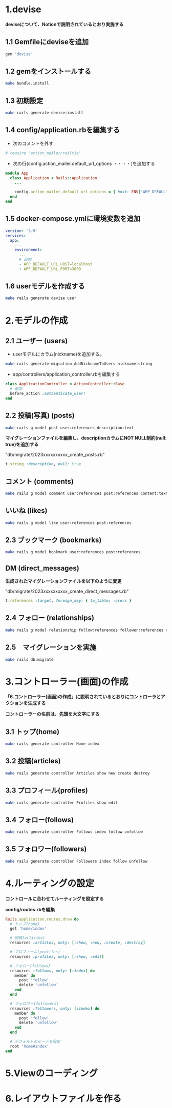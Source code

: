 # 1.devise

**deviseについて、Notionで説明されているとおり実施する**

## 1.1 Gemfileにdeviseを追加

```ruby
gem 'devise'
```

## 1.2 gemをインストールする

```bash
make bundle.install
```

## 1.3 初期設定

```bash
make rails generate devise:install
```

## 1.4 config/application.rbを編集する


- 次のコメントを外す

```ruby
# require "action_mailer/railtie"
```

- 次の行(config.action_mailer.default_url_options ・・・・)を追加する

```ruby
module App
  class Application < Rails::Application
    ...

    config.action_mailer.default_url_options = { host: ENV['APP_DEFAULT_URL_HOST'], port: ENV['APP_DEFAULT_URL_PORT'] }
  end
end
```

## 1.5 docker-compose.ymlに環境変数を追加

```yml
version: '3.9'
services:
  app:
    ...
    environment:
      ...
      # 追加
      - APP_DEFAULT_URL_HOST=localhost
      - APP_DEFAULT_URL_PORT=3000
```

## 1.6 userモデルを作成する

```bash
make rails generate devise user
```


# 2.モデルの作成

## 2.1 ユーザー (users)

- userモデルにカラム(nickname)を追加する。

```bash
make rails generate migration AddNicknameToUsers nickname:string
```

-  app/controllers/application_controller.rbを編集する

```ruby
class ApplicationController < ActionController::Base
  # 追加
  before_action :authenticate_user!
end
```

## 2.2 投稿(写真) (posts)

```bash
make rails g model post user:references description:text
```


**マイグレーションファイルを編集し、descriptionカラムにNOT NULL制約(null: true)を追加する**

"db/migrate/2023xxxxxxxxxx_create_posts.rb"

```ruby
t.string :description, null: true
```

## コメント (comments)

```bash
make rails g model comment user:references post:references content:text
```

## いいね (likes)

```bash
make rails g model like user:references post:references
```

## 2.3 ブックマーク (bookmarks)

```bash
make rails g model bookmark user:references post:references
```

## DM (direct_messages)


**生成されたマイグレーションファイルを以下のように変更**

"db/migrate/2023xxxxxxxxxx_create_direct_messages.rb"

```ruby
t.references :target, foreign_key: { to_table: :users }
```

## 2.4 フォロー (relationships)

```bash
make rails g model relationship follow:references follower:references content:text
```

## 2.5　マイグレーションを実施

```bash
make rails db:migrate
```

# 3.コントローラー(画面)の作成

**「6.コントローラー(画面)の作成」に説明されているとおりにコントローラとアクションを生成する**

**コントローラーの名前は、先頭を大文字にする**

## 3.1 トップ(home)

```bash
make rails generate controller Home index
```

## 3.2 投稿(articles)

```bash
make rails generate controller Articles show new create destroy
```

## 3.3 プロフィール(profiles)

```bash
make rails generate controller Profiles show edit
```


## 3.4 フォロー(follows)

```bash
make rails generate controller Follows index follow unfollow
```


## 3.5 フォロワー(followers) 

```bash
make rails generate controller Followers index follow unfollow
```

# 4.ルーティングの設定

**コントロールに合わせてルーティングを設定する**

**config/routes.rbを編集**

```ruby
Rails.application.routes.draw do
  # トップ(home)
  get 'home/index'

  # 投稿(articles)
  resources :articles, only: [:show, :new, :create, :destroy]

  # プロフィール(profiles)
  resources :profiles, only: [:show, :edit]

  # フォロー(follows)
  resources :follows, only: [:index] do
    member do
      post 'follow'
      delete 'unfollow'
    end
  end

  # フォロワー(followers)
  resources :followers, only: [:index] do
    member do
      post 'follow'
      delete 'unfollow'
    end
  end

  # デフォルトのルートを設定
  root 'home#index'
end
```

# 5.Viewのコーディング

# 6.レイアウトファイルを作る
